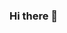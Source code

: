 ### Hi there 👋

<!--
**I am Ashish Saxena I am-MERN-Dev✨ _special_ ✨ repository because its `README.md` (this file) appears on your GitHub profile.

Here are some ideas to get you started:

- 🔭 I’m currently working on Node.js, Express.js, Mongodb, React.js
- 🌱 I’m currently learning REACT js
- 👯 I’m looking to collaborate on ...
- 🤔 I’m looking for help with ...
- 💬 Ask me about ...
- 📫 How to reach me: Ashish.sxn847@gmail.com
- 😄 Pronouns: ...
- ⚡ Fun fact: Watch Anime, Playing Video Games.
-->
